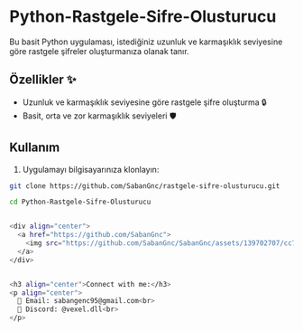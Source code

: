 # Python-Rastgele-Sifre-Olusturucu

Bu basit Python uygulaması, istediğiniz uzunluk ve karmaşıklık seviyesine göre rastgele şifreler oluşturmanıza olanak tanır.

## Özellikler ✨

- Uzunluk ve karmaşıklık seviyesine göre rastgele şifre oluşturma 🔒
- Basit, orta ve zor karmaşıklık seviyeleri 🛡️

## Kullanım

1. Uygulamayı bilgisayarınıza klonlayın:

```bash
git clone https://github.com/SabanGnc/rastgele-sifre-olusturucu.git

cd Python-Rastgele-Sifre-Olusturucu


<div align="center">
  <a href="https://github.com/SabanGnc">
    <img src="https://github.com/SabanGnc/SabanGnc/assets/139702707/cc75e47a-eda0-498f-bc38-1a9a3e6ea37c" alt="Github Stats" width="1200">
  </a>
</div>


<h3 align="center">Connect with me:</h3> 
<p align="center">
  📧 Email: sabangenc95@gmail.com<br>
  💬 Discord: @vexel.dll<br>
</p>
